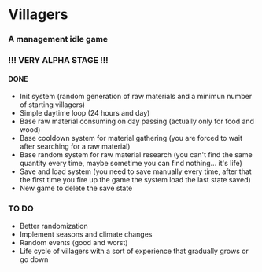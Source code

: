 # Villagers
### A management idle game

### !!! VERY ALPHA STAGE !!!

#### DONE
- Init system (random generation of raw materials and a minimun number of starting villagers)
- Simple daytime loop (24 hours and day)
- Base raw material consuming on day passing (actually only for food and wood)
- Base cooldown system for material gathering (you are forced to wait after searching for a raw material)
- Base random system for raw material research (you can't find the same quantity every time, maybe sometime you can find nothing... it's life)
- Save and load system (you need to save manually every time, after that the first time you fire up the game the system load the last state saved)
- New game to delete the save state

### TO DO
- Better randomization
- Implement seasons and climate changes
- Random events (good and worst)
- Life cycle of villagers with a sort of experience that gradually grows or go down
